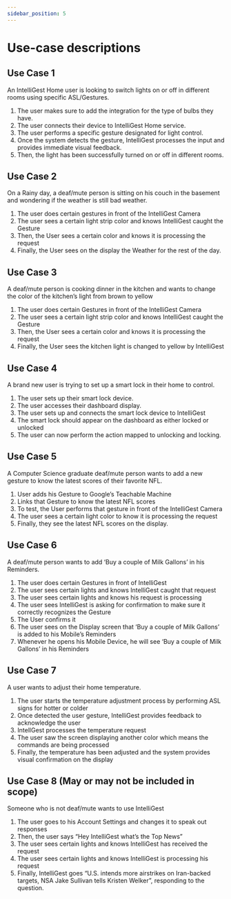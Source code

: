 ```yaml
---
sidebar_position: 5
---
```


# Use-case descriptions

## Use Case 1

An IntelliGest Home user is looking to switch lights on or off in different rooms using specific ASL/Gestures.
1. The user makes sure to add the integration for the type of bulbs they have.
2. The user connects their device to IntelliGest Home service.
3. The user performs a specific gesture designated for light control.
4.	Once the system detects the gesture, IntelliGest processes the input and provides immediate visual feedback.
5.	Then, the light has been successfully turned on or off in different rooms. 

## Use Case 2

On a Rainy day, a deaf/mute person is sitting on his couch in the basement and wondering if the weather is still bad weather.
1.	The user does certain gestures in front of the IntelliGest Camera
2.	The user sees a certain light strip color and knows IntelliGest caught the Gesture
3.	Then, the User sees a certain color and knows it is processing the request
4.	Finally, the User sees on the display the Weather for the rest of the day.

## Use Case 3

A deaf/mute person is cooking dinner in the kitchen and wants to change the color of the kitchen’s light from brown to yellow
1.	The user does certain Gestures in front of the IntelliGest Camera
2.	The user sees a certain light strip color and knows IntelliGest caught the Gesture
3.	Then, the User sees a certain color and knows it is processing the request
4.	Finally, the User sees the kitchen light is changed to yellow by IntelliGest


## Use Case 4

A brand new user is trying to set up a smart lock in their home to control.
1.	The user sets up their smart lock device.
2.	The user accesses their dashboard display.
3.	The user sets up and connects the smart lock device to IntelliGest
4.	The smart lock should appear on the dashboard as either locked or unlocked
5.	The user can now perform the action mapped to unlocking and locking.

## Use Case 5

A Computer Science graduate deaf/mute person wants to add a new gesture to know the latest scores of their favorite NFL.

1.	User adds his Gesture to Google’s Teachable Machine
2.	Links that Gesture to know the latest NFL scores 
3.	To test, the User performs that gesture in front of the IntelliGest Camera
4.	The user sees a certain light color to know it is processing the request
5.	Finally, they see the latest NFL scores on the display.

## Use Case 6

A deaf/mute person wants to add ‘Buy a couple of Milk Gallons’ in his Reminders.

1.	The user does certain Gestures in front of IntelliGest
2.	The user sees certain lights and knows IntelliGest caught that request
3.	The user sees certain lights and knows his request is processing
4.	The user sees IntelliGest is asking for confirmation to make sure it correctly recognizes the Gesture
5.	The User confirms it
6.	The user sees on the Display screen that ‘Buy a couple of Milk Gallons’ is added to his Mobile’s Reminders
7.	Whenever he opens his Mobile Device, he will see ‘Buy a couple of Milk Gallons’ in his Reminders

## Use Case 7

A user wants to adjust their home temperature.
1. The user starts the temperature adjustment process by performing ASL signs for hotter or colder
2. Once detected the user gesture, IntelliGest provides feedback to acknowledge the user
3. IntellGest processes the temperature request 
4. The user saw the screen displaying another color which means the commands are being processed
5. Finally, the temperature has been adjusted and the system provides visual confirmation on the display 

## Use Case 8 (May or may not be included in scope)

Someone who is not deaf/mute wants to use IntelliGest
1.	The user goes to his Account Settings and changes it to speak out responses
2.	Then, the user says “Hey IntelliGest what’s the Top News”
3.	The user sees certain lights and knows IntelliGest has received the request
4.	The user sees certain lights and knows IntelliGest is processing his request
5.	Finally, IntelliGest goes “U.S. intends more airstrikes on Iran-backed targets, NSA Jake Sullivan tells Kristen Welker”, responding to the question.


